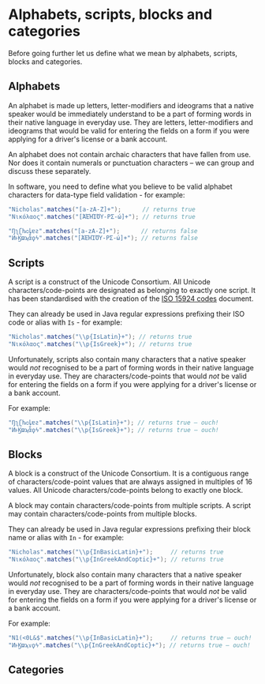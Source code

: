 # Alphabets, scripts, blocks and categories

Before going further let us define what we mean by alphabets, scripts, blocks and categories.

## Alphabets

An alphabet is made up letters, letter-modifiers and ideograms that a native speaker would be immediately understand to be a part of forming words in
their native language in everyday use. They are letters, letter-modifiers and ideograms that would be valid for entering the fields on a form if you
were applying for a driver's license or a bank account.

An alphabet does not contain archaic characters that have fallen from use. Nor does it contain numerals or punctuation characters – we can group and
discuss these separately.

In software, you need to define what you believe to be valid alphabet characters for data-type field validation - for example:

```java
"Nicholas".matches("[a-zA-Z]+");      // returns true
"Νικόλαος".matches("[ΆΈΉΊΌΎ-ΡΣ-ώ]+"); // returns true

"Ŋʅʗƕᴑꝲɐƨ".matches("[a-zA-Z]+");      // returns false
"ͶͱϏϖϡἇϙϟ".matches("[ΆΈΉΊΌΎ-ΡΣ-ώ]+"); // returns false
```

## Scripts

A script is a construct of the Unicode Consortium. All Unicode characters/code-points are designated as belonging to exactly one script. It has been
standardised with the creation of the
<a href='https://unicode.org/iso15924/iso15924-codes.html' target='_blank'>ISO 15924 codes</a>
document.

They can already be used in Java regular expressions prefixing their ISO code or alias with `Is` - for example:

```java
"Nicholas".matches("\\p{IsLatin}+"); // returns true
"Νικόλαος".matches("\\p{IsGreek}+"); // returns true
```

Unfortunately, scripts also contain many characters that a native speaker would *not*
recognised to be a part of forming words in their native language in everyday use. They are characters/code-points that would *not* be valid for
entering the fields on a form if you were applying for a driver's license or a bank account.

For example:

```java
"Ŋʅʗƕᴑꝲɐƨ".matches("\\p{IsLatin}+"); // returns true – ouch!
"ͶͱϏϖϡἇϙϟ".matches("\\p{IsGreek}+"); // returns true – ouch!
```

## Blocks

A block is a construct of the Unicode Consortium. It is a contiguous range of characters/code-point values that are always assigned in multiples of 16
values. All Unicode characters/code-points belong to exactly one block.

A block may contain characters/code-points from multiple scripts. A script may contain characters/code-points from multiple blocks.

They can already be used in Java regular expressions prefixing their block name or alias with `In` - for example:

```java
"Nicholas".matches("\\p{InBasicLatin}+");     // returns true
"Νικόλαος".matches("\\p{InGreekAndCoptic}+"); // returns true
```

Unfortunately, block also contain many characters that a native speaker would *not*
recognised to be a part of forming words in their native language in everyday use. They are characters/code-points that would *not* be valid for
entering the fields on a form if you were applying for a driver's license or a bank account.

For example:

```java
"N1(<0L&$".matches("\\p{InBasicLatin}+");     // returns true – ouch!
"ͶͱϏϖϡϫϙϟ".matches("\\p{InGreekAndCoptic}+"); // returns true – ouch!
```

## Categories
